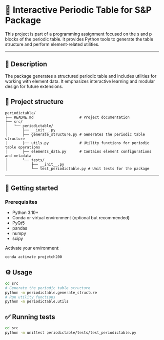 # 🧪 Interactive Periodic Table for S&P Package

This project is part of a programming assignment focused on the s and p blocks of the periodic table. It provides Python tools to generate the table structure and perform element-related utilities.

---

## 📄 Description

The package generates a structured periodic table and includes utilities for working with element data. It emphasizes interactive learning and modular design for future extensions.


## 📂 Project structure 

```text
periodictable/
├── README.md                     # Project documentation
├── src/
│   └── periodictable/
│       ├── __init__.py
│       ├── generate_structure.py # Generates the periodic table structure
│       ├── utils.py              # Utility functions for periodic table operations
│       ├── elements_data.py      # Contains element configurations and metadata
│       └── tests/
│           ├── __init__.py
│           └── test_periodictable.py # Unit tests for the package
```

---

## 🚀 Getting started

### Prerequisites

- Python 3.10+
- Conda or virtual environment (optional but recommended)
- PyQt5
- pandas
- numpy
- scipy

Activate your environment:

```bash
conda activate projetch200
```


## ⚙️ Usage 

```bash
cd src
# Generate the periodic table structure
python -m periodictable.generate_structure
# Run utility functions
python -m periodictable.utils
```

## ✅ Running tests

```bash
cd src
python -m unittest periodictable/tests/test_periodictable.py
```
